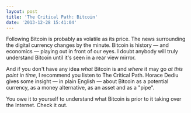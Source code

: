 ```yaml
---
layout: post
title: 'The Critical Path: Bitcoin'
date: '2013-12-28 15:41:04'
---
```


<p>Following Bitcoin is probably as volatile as its price. The news surrounding the digital currency changes by the minute. Bitcoin is history — and economics — playing out in front of our eyes. I doubt anybody will truly understand Bitcoin until it's seen in a rear view mirror. </p>

<p>And if you don't have any idea <em>what</em> Bitcoin is and <em>where</em> it may go <em>at this point in time</em>, I recommend you listen to The Critical Path. Horace Dediu gives some insight — in plain English — about Bitcoin as a potential currency, as a money alternative, as an asset and as a "pipe". </p>

<p>You owe it to yourself to understand what Bitcoin is prior to it taking over the Internet. Check it out.</p>